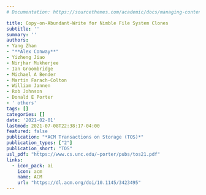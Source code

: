 ```yaml
---
# Documentation: https://sourcethemes.com/academic/docs/managing-content/

title: Copy-on-Abundant-Write for Nimble File System Clones
subtitle: ''
summary: ''
authors:
- Yang Zhan
- "**Alex Conway**"
- Yizheng Jiao
- Nirjhar Mukherjee
- Ian Groombridge
- Michael A Bender
- Martin Farach-Colton
- William Jannen
- Rob Johnson
- Donald E Porter
- ' others'
tags: []
categories: []
date: '2021-02-01'
lastmod: 2021-07-08T22:38:17-04:00
featured: false
publication: "*ACM Transactions on Storage (TOS)*"
publication_types: ["2"]
publication_short: "TOS"
usl_pdf: "https://www.cs.unc.edu/~porter/pubs/tos21.pdf"
links:
  - icon_pack: ai
    icon: acm
    name: ACM
    url: "https://dl.acm.org/doi/10.1145/3423495"
---
```

